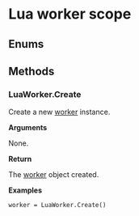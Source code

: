 # Lua worker scope

## Enums

## Methods

### LuaWorker.Create

Create a new [worker](LuaWorker.md) instance.

**Arguments**

None.

**Return**

The [worker](LuaWorker.md) object created.

**Examples**
```
worker = LuaWorker.Create()
```
